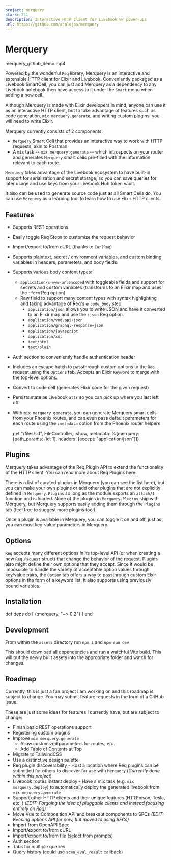 ```yaml
---
project: merquery
stars: 231
description: Interactive HTTP Client for Livebook w/ power-ups
url: https://github.com/acalejos/merquery
---
```


Merquery
========

merquery\_github\_demo.mp4

Powered by the wonderful `Req` library, Merquery is an interactive and extensible HTTP client for Elixir and Livebook. Conveniently packaged as a Livebook SmartCell, you can just add Merquery as a dependency to any Livebook notebook then have access to it under the `Smart` menu when adding a new cell.

Although Merquery is made with Elixir developers in mind, anyone can use it as an interactive HTTP client, but to take advantage of features such as code generation, `mix merquery.generate`, and writing custom plugins, you will need to write Elixir.

Merquery currently consists of 2 components:

-   `Merquery` Smart Cell that provides an interactive way to work with HTTP requests, akin to Postman
-   A `mix` task -- `mix merquery.generate` -- which introspects on your router and generates `Merquery` smart cells pre-filled with the information relevant to each route.

`Merquery` takes advantage of the Livebook ecosystem to have built-in support for serialization and secret storage, so you can save queries for later usage and use keys from your Livebook Hub token vault.

It also can be used to generate source code just as all Smart Cells do. You can use `Merquery` as a learning tool to learn how to use Elixir HTTP clients.

Features
--------

-   Supports REST operations
    
-   Easily toggle Req Steps to customize the request behavior
    
-   Import/export to/from cURL (thanks to `CurlReq`)
    
-   Supports plaintext, secret / environment variables, and custom binding variables in headers, parameters, and body fields.
    
-   Supports various body content types:
    
    -   `application/x-www-urlencoded` with toggleable fields and support for secrets and custom variables (transforms to an Elixir map and uses the `:form` Req option)
    -   Raw field to support many content types with syntax highlighting and taking advantage of Req's `encode_body` step:
        -   `application/json` allows you to write JSON and have it converted to an Elixir map and use the `:json` Req option.
        -   `application/vnd.api+json`
        -   `application/graphql-response+json`
        -   `application/javascript`
        -   `application/xml`
        -   `text/html`
        -   `text/plain`
-   Auth section to conveniently handle authentication header
    
-   Includes an escape hatch to passthrough custom options to the `Req` request using the `Options` tab. Accepts an Elixir `Keyword` to merge with the top-level options.
    
-   Convert to code cell (generates Elixir code for the given request)
    
-   Persists state as Livebook `attr` so you can pick up where you last left off
    
-   With `mix merquery.generate`, you can generate Merquery smart cells from your Phoenix routes, and can even pass default parameters for each route using the `:metadata` option from the Phoenix router helpers
    
    get "/files/:id", FileController, :show, metadata: %{merquery: \[path\_params: \[id: 1\], headers: \[accept: "application/json"\]\]}
    

Plugins
-------

Merquery takes advantage of the Req Plugin API to extend the functionality of the HTTP client. You can read more about Req Plugins here.

There is a list of curated plugins in Merquery (you can see the list here), but you can make your own plugins or add other plugins that are not explicitly defined in `Merquery.Plugins` so long as the module exports an `attach/1` function and is loaded. None of the plugins in `Merquery.Plugins` ship with Merquery, but Merquery supports easily adding them through the `Plugins` tab (feel free to suggest more plugins too!).

Once a plugin is available in Merquery, you can toggle it on and off, just as you can most key-value parameters in Merquery.

Options
-------

`Req` accepts many different options in its top-level API (or when creating a new `Req.Request` struct) that change the behavior of the request. Plugins also might define their own options that they accept. Since it would be impossible to handle the variety of acceptable option values through key/value pairs, the `Option` tab offers a way to passthrough custom Elxir options in the form of a keyword list. It also supports using previously bound variables.

Installation
------------

def deps do
  \[
    {:merquery, "~> 0.2"}
  \]
end

Development
-----------

From within the `assets` directory run `npm i` and `npm run dev`

This should download all dependencies and run a watchful Vite build. This will put the newly built assets into the appropriate folder and watch for changes.

Roadmap
-------

Currently, this is just a fun project I am working on and this roadmap is subject to change. You may submit feature requests in the form of a GitHub issue.

These are just some ideas for features I currently have, but are subject to change:

-   Finish basic REST operations support
-   Registering custom plugins
-   Improve `mix merquery.generate`
    -   Allow customized parameters for routes, etc.
    -   Add Table of Contents at Top
-   Migrate to TailwindCSS
-   Use a distinctive design palette
-   Req plugin discoverability - Host a location where Req plugins can be submitted for others to discover for use with `Merquery` (_Currently done within this project_)
-   Livebook routes instant deploy - Have a mix task (e.g. `mix merquery.deploy`) to automatically deploy the generated livebook from `mix merquery.generate`
-   Support other HTTP clients and their unique features (HTTPoison, Tesla, etc. ) _(EDIT: Forgoing the idea of pluggable clients and instead focusing entirely on Req)_
-   Move Vue to Composition API and breakout components to SPCs _(EDIT: Keeping options API for now, but moved to using SFCs)_
-   Import from OpenAPI Spec
-   Import/export to/from cURL
-   Import/export to/from file (select from prompts)
-   Auth section
-   Tabs for multiple queries
-   Query history (could use `scan_eval_result` callback)
